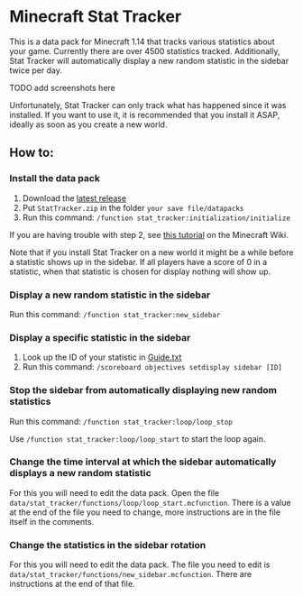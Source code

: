 # Minecraft Stat Tracker
This is a data pack for Minecraft 1.14 that tracks various statistics about your game. Currently there are over 4500 statistics tracked. Additionally, Stat Tracker will automatically display a new random statistic in the sidebar twice per day.



TODO add screenshots here



Unfortunately, Stat Tracker can only track what has happened since it was installed. If you want to use it, it is recommended that you install it ASAP, ideally as soon as you create a new world.

## How to:

### Install the data pack

1. Download the [latest release](https://github.com/JimmyCushnie/Minecraft-Stat-Tracker/releases/latest)
1. Put `StatTracker.zip` in the folder `your save file/datapacks`
1. Run this command: `/function stat_tracker:initialization/initialize`

If you are having trouble with step 2, see [this tutorial](https://minecraft.gamepedia.com/Tutorials/Installing_a_data_pack) on the Minecraft Wiki.

Note that if you install Stat Tracker on a new world it might be a while before a statistic shows up in the sidebar. If all players have a score of 0 in a statistic, when that statistic is chosen for display nothing will show up.

### Display a new random statistic in the sidebar

Run this command: `/function stat_tracker:new_sidebar`

### Display a specific statistic in the sidebar

1. Look up the ID of your statistic in [Guide.txt](https://github.com/JimmyCushnie/Minecraft-Stat-Tracker/blob/d2f40d803b3ce3ef9cb28b72ab4ad8cea01bbb6d/Guide.txt)
1. Run this command: `/scoreboard objectives setdisplay sidebar [ID]`

### Stop the sidebar from automatically displaying new random statistics

Run this command: `/function stat_tracker:loop/loop_stop`

Use `/function stat_tracker:loop/loop_start` to start the loop again.

### Change the time interval at which the sidebar automatically displays a new random statistic

For this you will need to edit the data pack. Open the file `data/stat_tracker/functions/loop/loop_start.mcfunction`. There is a value at the end of the file you need to change, more instructions are in the file itself in the comments.

### Change the statistics in the sidebar rotation

For this you will need to edit the data pack. The file you need to edit is `data/stat_tracker/functions/new_sidebar.mcfunction`. There are instructions at the end of that file.